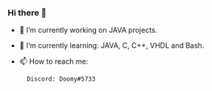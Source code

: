 ### Hi there 👋

- 🔭 I’m currently working on JAVA projects.
- 🌱 I’m currently learning: JAVA, C, C++, VHDL and Bash.
- 📫 How to reach me: 

        Discord: Doomy#5733

